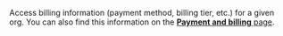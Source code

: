 Access billing information (payment method, billing tier, etc.) for a given org.
You can also find this information on the [**Payment and billing** page](/billing/).
